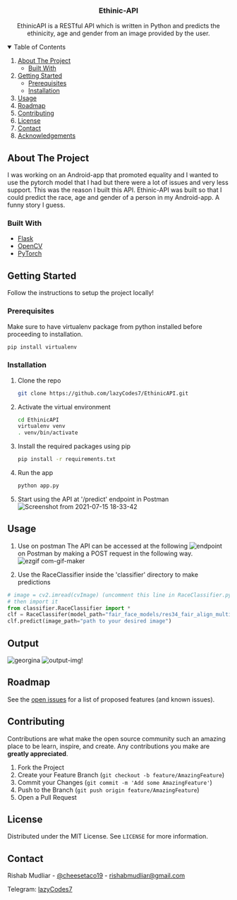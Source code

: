 
<p align="center">


  <h3 align="center">Ethinic-API</h3>

  <p align="center">
    EthinicAPI is a RESTful API which is written in Python and predicts the ethinicity, age and gender from an image provided by the user.

</p>



<!-- TABLE OF CONTENTS -->
<details open="open">
  <summary>Table of Contents</summary>
  <ol>
    <li>
      <a href="#about-the-project">About The Project</a>
      <ul>
        <li><a href="#built-with">Built With</a></li>
      </ul>
    </li>
    <li>
      <a href="#getting-started">Getting Started</a>
      <ul>
        <li><a href="#prerequisites">Prerequisites</a></li>
        <li><a href="#installation">Installation</a></li>
      </ul>
    </li>
    <li><a href="#usage">Usage</a></li>
    <li><a href="#roadmap">Roadmap</a></li>
    <li><a href="#contributing">Contributing</a></li>
    <li><a href="#license">License</a></li>
    <li><a href="#contact">Contact</a></li>
    <li><a href="#acknowledgements">Acknowledgements</a></li>
  </ol>
</details>



<!-- ABOUT THE PROJECT -->
## About The Project


I was working on an Android-app that promoted equality and I wanted to use the pytorch model that I had but there were a lot of issues and very less support. This was the reason I built this API. Ethinic-API was built so that I could predict the race, age and gender of a person in my Android-app. A funny story I guess.


### Built With

* [Flask](https://flask.palletsprojects.com/en/2.0.x/)
* [OpenCV](https://opencv.org/)
* [PyTorch](https://pytorch.org/)



<!-- GETTING STARTED -->
## Getting Started

Follow the instructions to setup the project locally!

### Prerequisites

Make sure to have virtualenv package from python installed before proceeding to installation.
  ```sh
  pip install virtualenv
  ```

### Installation

1. Clone the repo
   ```sh
   git clone https://github.com/lazyCodes7/EthinicAPI.git
   ```
2. Activate the virtual environment
   ```sh
   cd EthinicAPI
   virtualenv venv
   . venv/bin/activate
   ```
3. Install the required packages using pip
   ```sh
   pip install -r requirements.txt
   ```
3. Run the app
   ```sh
   python app.py
   ```
4. Start using the API at '/predict' endpoint in Postman
   ![Screenshot from 2021-07-15 18-33-42](https://user-images.githubusercontent.com/53506835/125792759-ecff30ca-ba09-43a4-804b-111954a3b2d6.png)



<!-- USAGE EXAMPLES -->
## Usage
1. Use on postman
The API can be accessed at the following ![endpoint](https://ethinic-api.herokuapp.com/predict) on Postman by making a POST request in the following way.
![ezgif com-gif-maker](https://user-images.githubusercontent.com/53506835/125794643-8768c100-3047-4d52-b9d8-d65c882f04a6.gif)

2. Use the RaceClassifier inside the 'classifier' directory to make predictions
```python
# image = cv2.imread(cvImage) (uncomment this line in RaceClassifier.py)
# then import it
from classifier.RaceClassifier import *
clf = RaceClassifer(model_path="fair_face_models/res34_fair_align_multi_7_20190809.pt")
clf.predict(image_path="path to your desired image")
```
## Output
![georgina](https://user-images.githubusercontent.com/53506835/125807475-e8c237a8-dff9-4e13-ac9f-fbddeab5626c.jpg)
![output-img!](https://user-images.githubusercontent.com/53506835/125807236-319d9207-8ae5-47df-978d-d44a1379ccaa.png)

<!-- ROADMAP -->
## Roadmap

See the [open issues](https://github.com/lazyCodes7/EthinicAPI/issues) for a list of proposed features (and known issues).



<!-- CONTRIBUTING -->
## Contributing

Contributions are what make the open source community such an amazing place to be learn, inspire, and create. Any contributions you make are **greatly appreciated**.

1. Fork the Project
2. Create your Feature Branch (`git checkout -b feature/AmazingFeature`)
3. Commit your Changes (`git commit -m 'Add some AmazingFeature'`)
4. Push to the Branch (`git push origin feature/AmazingFeature`)
5. Open a Pull Request



<!-- LICENSE -->
## License

Distributed under the MIT License. See `LICENSE` for more information.



<!-- CONTACT -->
## Contact

Rishab Mudliar - [@cheesetaco19](https://twitter.com/cheesetaco19) - rishabmudliar@gmail.com

Telegram: [lazyCodes7](https://t.me/lazyCodes7)
